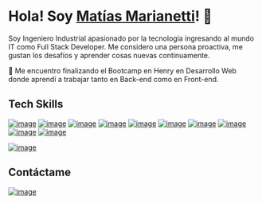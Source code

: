 # Hola! Soy [Matías Marianetti](https://www.linkedin.com/in/matias-marianetti/)! 👋
Soy Ingeniero Industrial apasionado por la tecnología ingresando al mundo IT como Full Stack Developer.
Me considero una persona proactiva, me gustan los desafíos y aprender cosas nuevas continuamente.

 👀 Me encuentro finalizando el Bootcamp en Henry en Desarrollo Web donde aprendí a trabajar tanto en Back-end como en Front-end.
 
 ## Tech Skills
 
[![image](https://user-images.githubusercontent.com/98785661/189455045-2ac08363-b9f0-4ba8-bb6f-63c2f0b4245a.png)](https://developer.mozilla.org/es/docs/Web/HTML)
[![image](https://user-images.githubusercontent.com/98785661/189455281-d20f19c7-5364-47f2-8f20-937d18fad520.png)](https://www.w3schools.com/css/)
[![image](https://user-images.githubusercontent.com/98785661/189456053-1a9f396c-0bab-4f15-bb32-931a7977df2f.png)](https://git-scm.com/)
[![image](https://user-images.githubusercontent.com/98785661/189455904-56201b49-51bf-41d0-8049-25325a0c3f86.png)](https://github.com/)
[![image](https://user-images.githubusercontent.com/98785661/189455325-c4ee1c41-6084-4f7a-a017-930837d140b0.png)](https://developer.mozilla.org/en-US/docs/Web/JavaScript)
[![image](https://user-images.githubusercontent.com/98785661/189455384-7aab3b7d-5e07-4a3d-8536-8703d9694e60.png)](https://reactjs.org/)
[![image](https://user-images.githubusercontent.com/98785661/189455429-6f716df7-3e74-4f16-98b1-acc61de3022e.png)](https://redux.js.org/)
[![image](https://user-images.githubusercontent.com/98785661/189455531-b350e11b-77b3-448e-9252-246e20b5f10e.png)](https://nodejs.org/en/)
[![image](https://user-images.githubusercontent.com/98785661/189455572-e80dcae2-268a-4216-ab5f-d473e71e847f.png)](https://expressjs.com/)
[![image](https://user-images.githubusercontent.com/98785661/189455598-90574523-d6df-4902-bb75-2bea44ec55c6.png)](https://www.postgresql.org/)

[![image](https://user-images.githubusercontent.com/98785661/189455497-c2fa71ab-3d93-43bf-b585-872a8d2feb46.png)](https://www.postman.com/)

## Contáctame

[![image](https://user-images.githubusercontent.com/98785661/189456621-158cc584-5289-4b5d-9e1e-5e3b41009000.png)](https://www.linkedin.com/in/matias-marianetti/)




 

<!---
marianettimatias/marianettimatias is a ✨ special ✨ repository because its `README.md` (this file) appears on your GitHub profile.
You can click the Preview link to take a look at your changes.
--->
